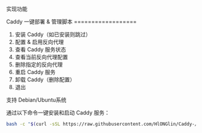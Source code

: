 
实现功能

Caddy 一键部署 & 管理脚本  ==================
 1) 安装 Caddy（如已安装则跳过）
 2) 配置 & 启用反向代理
 3) 查看 Caddy 服务状态
 4) 查看当前反向代理配置
 5) 删除指定的反向代理
 6) 重启 Caddy 服务
 7) 卸载 Caddy（删除配置）
 0) 退出


支持 Debian/Ubuntu系统

通过以下命令一键安装和启动 Caddy 服务：

```bash
bash -c "$(curl -sSL https://raw.githubusercontent.com/HlONGlin/Caddy-/9d4cfbc1a8c3180b231181283db86ba8d63b5010/easyCaddy.sh)"



